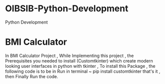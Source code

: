 # OIBSIB-Python-Development
Python Development
# BMI Calculator
In BMI Calculator Project , While Implementing this project , the Prerequisites you needed to install (Customtkinter) which create modern looking user interfaces in python with tkinter , To install this Package , the following code is to be in Run in terminal 
~ pip install customtkinter 
that's it , then Finally Run the code.
